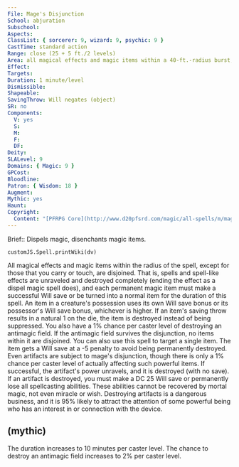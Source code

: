 ```yaml
---
File: Mage's Disjunction
School: abjuration
Subschool: 
Aspects: 
ClassList: { sorcerer: 9, wizard: 9, psychic: 9 }
CastTime: standard action
Range: close (25 + 5 ft./2 levels)
Area: all magical effects and magic items within a 40-ft.-radius burst, or one magic item (see text)
Effect: 
Targets: 
Duration: 1 minute/level
Dismissible: 
Shapeable: 
SavingThrow: Will negates (object)
SR: no
Components:
  V: yes
  S: 
  M: 
  F: 
  DF: 
Deity: 
SLALevel: 9
Domains: { Magic: 9 }
GPCost: 
Bloodline: 
Patron: { Wisdom: 18 }
Augment: 
Mythic: yes
Haunt: 
Copyright:
  Content: "[PFRPG Core](http://www.d20pfsrd.com/magic/all-spells/m/mage-s-disjunction)"
---
```

Brief:: Dispels magic, disenchants magic items.

```dataviewjs
customJS.Spell.printWiki(dv)
```

All magical effects and magic items within the radius of the spell, except for those that you carry or touch, are disjoined.  That is, spells and spell-like effects are unraveled and destroyed completely (ending the effect as a dispel magic spell does), and each permanent magic item must make a successful Will save or be turned into a normal item for the duration of this spell.  An item in a creature's possession uses its own Will save bonus or its possessor's Will save bonus, whichever is higher. If an item's saving throw results in a natural 1 on the die, the item is destroyed instead of being suppressed.  You also have a 1% chance per caster level of destroying an antimagic field. If the antimagic field survives the disjunction, no items within it are disjoined.  You can also use this spell to target a single item. The item gets a Will save at a -5 penalty to avoid being permanently destroyed. Even artifacts are subject to mage's disjunction, though there is only a 1% chance per caster level of actually affecting such powerful items. If successful, the artifact's power unravels, and it is destroyed (with no save). If an artifact is destroyed, you must make a DC 25 Will save or permanently lose all spellcasting abilities. These abilities cannot be recovered by mortal magic, not even miracle or wish. Destroying artifacts is a dangerous business, and it is 95% likely to attract the attention of some powerful being who has an interest in or connection with the device.


## (mythic)

The duration increases to 10 minutes per caster level. The chance to destroy an antimagic field increases to 2% per caster level.
